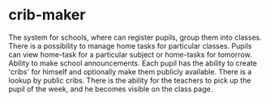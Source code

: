 # crib-maker
The system for schools, where can register pupils, group them into classes. 
There is a possibility to manage home tasks for particular classes.
Pupils can view home-task for a particular subject or home-tasks for tomorrow.
Ability to make school announcements.
Each pupil has the ability to create 'cribs' for himself and optionally make them publicly available.
There is a lookup by public cribs.
There is the ability for the teachers to pick up the pupil of the week, and he becomes visible on the class page.
